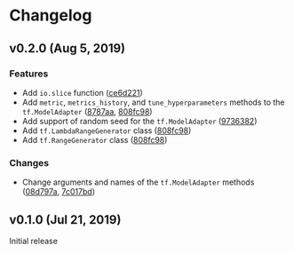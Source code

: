 # Changelog

## v0.2.0 (Aug 5, 2019)

### Features
- Add `io.slice` function ([ce6d221](https://github.com/manifest/machine-learning-toolset/commit/ce6d221c78c88669759b212bcb1ca9cccf1b95b5))
- Add `metric`, `metrics_history`, and `tune_hyperparameters` methods to the `tf.ModelAdapter` ([8787aa](https://github.com/manifest/machine-learning-toolset/commit/48787aaea3b1f7475b04386ee94d2b47b32a25e3), [808fc98](https://github.com/manifest/machine-learning-toolset/commit/808fc98b3b255ce762f5fbd1a4fd0f98841b6534))
- Add support of random seed for the `tf.ModelAdapter` ([9736382](https://github.com/manifest/machine-learning-toolset/commit/973638221e3c9da7d33ab3a2745e22667275dbfa))
- Add `tf.LambdaRangeGenerator` class ([808fc98](https://github.com/manifest/machine-learning-toolset/commit/808fc98b3b255ce762f5fbd1a4fd0f98841b6534))
- Add `tf.RangeGenerator` class ([808fc98](https://github.com/manifest/machine-learning-toolset/commit/808fc98b3b255ce762f5fbd1a4fd0f98841b6534))

### Changes
- Change arguments and names of the `tf.ModelAdapter` methods ([08d797a](https://github.com/manifest/machine-learning-toolset/commit/08d797a8b12c14a3ba25924e7b4b5fe71086a892), [7c017bd](https://github.com/manifest/machine-learning-toolset/commit/7c017bd0a7ae56a2434a65e6a11cff7e89faeb7b))



## v0.1.0 (Jul 21, 2019)

Initial release